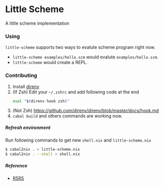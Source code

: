 # Little Scheme

A little scheme implementation

### Using

`little-scheme` supports two ways to evalute scheme program right now.

- `little-scheme examples/hello.scm` would evalute `examples/hello.scm`.
- `little-scheme` would create a REPL.

### Contributing

1. Install [direnv](https://github.com/direnv/direnv)
2. (If Zsh) Edit your `~/.zshrc` and add following code at the end
    ```zsh
    eval "$(direnv hook zsh)"
    ```
2. (Not Zsh) https://github.com/direnv/direnv/blob/master/docs/hook.md
3. `cabal build` and others commands are working now.

##### Refresh environment

Run following commands to get new `shell.nix` and `little-scheme.nix`

```bash
$ cabal2nix . > little-scheme.nix
$ cabal2nix . --shell > shell.nix
```

##### Reference

- [R5RS](https://schemers.org/Documents/Standards/R5RS/)
